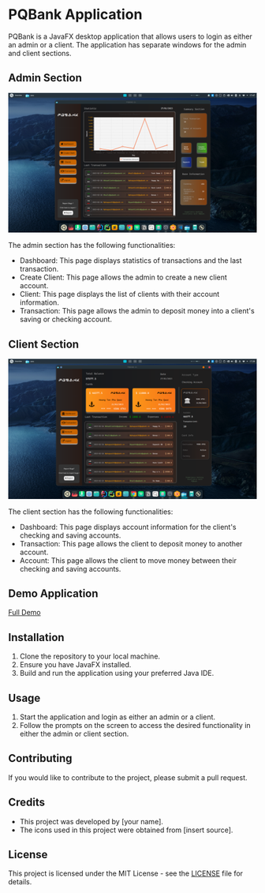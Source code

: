 # PQBank Application

PQBank is a JavaFX desktop application that allows users to login as either an admin or a client. The application has separate windows for the admin and client sections.

## Admin Section

![1677494864459](image/pqbank/1677494864459.png)

The admin section has the following functionalities:

- Dashboard: This page displays statistics of transactions and the last transaction. 
- Create Client: This page allows the admin to create a new client account. 
- Client: This page displays the list of clients with their account information.
- Transaction: This page allows the admin to deposit money into a client's saving or checking account.

## Client Section

![1677494518107](image/pqbank/1677494518107.png)

The client section has the following functionalities:

- Dashboard: This page displays account information for the client's checking and saving accounts. 
- Transaction: This page allows the client to deposit money to another account. 
- Account: This page allows the client to move money between their checking and saving accounts.


## Demo Application

[Full Demo](/demo.md)

## Installation

1. Clone the repository to your local machine.
2. Ensure you have JavaFX installed.
3. Build and run the application using your preferred Java IDE.

## Usage

1. Start the application and login as either an admin or a client.
2. Follow the prompts on the screen to access the desired functionality in either the admin or client section.

## Contributing

If you would like to contribute to the project, please submit a pull request.

## Credits

- This project was developed by [your name].
- The icons used in this project were obtained from [insert source].

## License

This project is licensed under the MIT License - see the [LICENSE](LICENSE) file for details.
